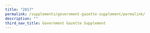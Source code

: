 ```yaml
---
title: "2017"
permalink: /supplements/government-gazette-supplement/permalink/
description: ""
third_nav_title: Government Gazette Supplement
---
```

